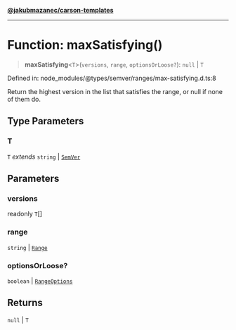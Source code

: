 [**@jakubmazanec/carson-templates**](../../../../README.md)

---

# Function: maxSatisfying()

> **maxSatisfying**\<`T`\>(`versions`, `range`, `optionsOrLoose?`): `null` \| `T`

Defined in: node_modules/@types/semver/ranges/max-satisfying.d.ts:8

Return the highest version in the list that satisfies the range, or null if none of them do.

## Type Parameters

### T

`T` _extends_ `string` \| [`SemVer`](../classes/SemVer.md)

## Parameters

### versions

readonly `T`[]

### range

`string` | [`Range`](../classes/Range.md)

### optionsOrLoose?

`boolean` | [`RangeOptions`](../interfaces/RangeOptions.md)

## Returns

`null` \| `T`
